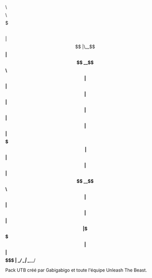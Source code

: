 $$\   $$\ $$$$$$$$\ $$$$$$$\  
$$ |  $$ |\__$$  __|$$  __$$\ 
$$ |  $$ |   $$ |   $$ |  $$ |
$$ |  $$ |   $$ |   $$$$$$$\ |
$$ |  $$ |   $$ |   $$  __$$\ 
$$ |  $$ |   $$ |   $$ |  $$ |
\$$$$$$  |   $$ |   $$$$$$$  |
 \______/    \__|   \_______/ 
                              
                              
Pack UTB créé par Gabigabigo et toute l'équipe Unleash The Beast.

